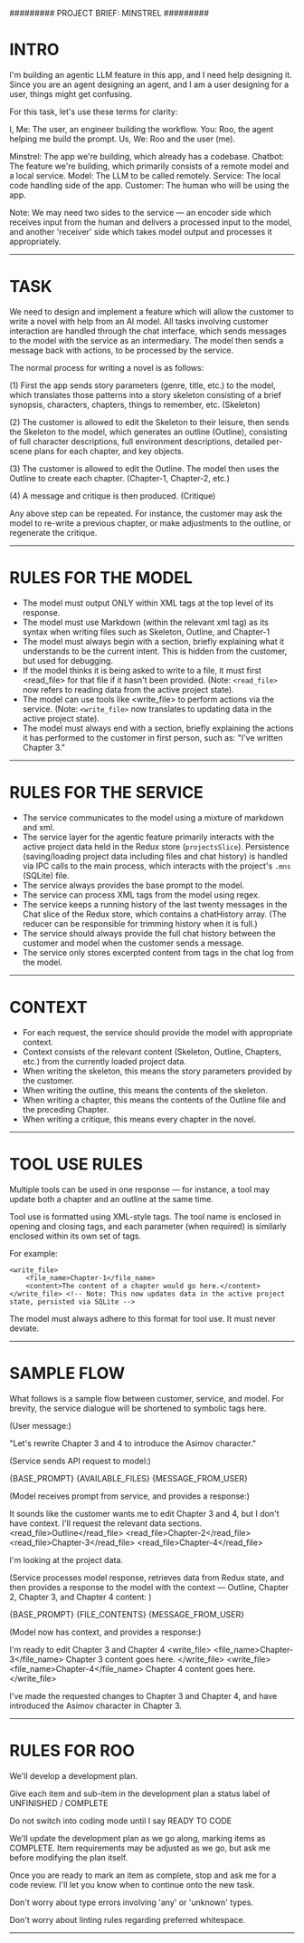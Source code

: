 #########
PROJECT BRIEF: MINSTREL
#########

# INTRO

I'm building an agentic LLM feature in this app, and I need help designing it. Since you are an agent designing an agent, and I am a user designing for a user, things might get confusing.

For this task, let's use these terms for clarity:

I, Me: The user, an engineer building the workflow.
You: Roo, the agent helping me build the prompt.
Us, We: Roo and the user (me).

Minstrel: The app we're building, which already has a codebase.
Chatbot: The feature we're building, which primarily consists of a remote model and a local service.
Model: The LLM to be called remotely.
Service: The local code handling side of the app.
Customer: The human who will be using the app.

Note: We may need two sides to the service — an encoder side which receives input from the human and delivers a processed input to the model, and another 'receiver' side which takes model output and processes it appropriately.

---

# TASK

We need to design and implement a feature which will allow the customer to write a novel with help from an AI model. All tasks involving customer interaction are handled through the chat interface, which sends messages to the model with the service as an intermediary. The model then sends a message back with actions, to be processed by the service.

The normal process for writing a novel is as follows:

(1) First the app sends story parameters (genre, title, etc.) to the model, which translates those patterns into a story skeleton consisting of a brief synopsis, characters, chapters, things to remember, etc. (Skeleton)

(2) The customer is allowed to edit the Skeleton to their leisure, then sends the Skeleton to the model, which generates an outline (Outline), consisting of full character descriptions, full environment descriptions, detailed per-scene plans for each chapter, and key objects.

(3) The customer is allowed to edit the Outline. The model then uses the Outline to create each chapter. (Chapter-1, Chapter-2, etc.)

(4) A message and critique is then produced. (Critique)

Any above step can be repeated. For instance, the customer may ask the model to re-write a previous chapter, or make adjustments to the outline, or regenerate the critique.

---

# RULES FOR THE MODEL

- The model must output ONLY within XML tags at the top level of its response.
- The model must use Markdown (within the relevant xml tag) as its syntax when writing files such as Skeleton, Outline, and Chapter-1
- The model must always begin with a <think> section, briefly explaining what it understands to be the current intent. This is hidden from the customer, but used for debugging.
- If the model thinks it is being asked to write to a file, it must first <read_file> for that file if it hasn't been provided. (Note: `<read_file>` now refers to reading data from the active project state).
- The model can use tools like <write_file> to perform actions via the service. (Note: `<write_file>` now translates to updating data in the active project state).
- The model must always end with a <message> section, briefly explaining the actions it has performed to the customer in first person, such as: "I've written Chapter 3."

---

# RULES FOR THE SERVICE

- The service communicates to the model using a mixture of markdown and xml.
- The service layer for the agentic feature primarily interacts with the active project data held in the Redux store (`projectsSlice`). Persistence (saving/loading project data including files and chat history) is handled via IPC calls to the main process, which interacts with the project's `.mns` (SQLite) file.
- The service always provides the base prompt to the model.
- The service can process XML tags from the model using regex.
- The service keeps a running history of the last twenty messages in the Chat slice of the Redux store, which contains a chatHistory array. (The reducer can be responsible for trimming history when it is full.)
- The service should always provide the full chat history between the customer and model when the customer sends a message.
- The service only stores excerpted content from <message> tags in the chat log from the model.

---

# CONTEXT

- For each request, the service should provide the model with appropriate context.
- Context consists of the relevant content (Skeleton, Outline, Chapters, etc.) from the currently loaded project data.
- When writing the skeleton, this means the story parameters provided by the customer.
- When writing the outline, this means the contents of the skeleton.
- When writing a chapter, this means the contents of the Outline file and the preceding Chapter.
- When writing a critique, this means every chapter in the novel.

---

# TOOL USE RULES

Multiple tools can be used in one response — for instance, a tool may update both a chapter and an outline at the same time.

Tool use is formatted using XML-style tags. The tool name is enclosed in opening and closing tags, and each parameter (when required) is similarly enclosed within its own set of tags.

For example:

```
<write_file>
	<file_name>Chapter-1</file_name>
	<content>The content of a chapter would go here.</content>
</write_file> <!-- Note: This now updates data in the active project state, persisted via SQLite -->
```

The model must always adhere to this format for tool use. It must never deviate.

---

# SAMPLE FLOW

What follows is a sample flow between customer, service, and model. For brevity, the service dialogue will be shortened to symbolic tags here.

(User message:)

"Let's rewrite Chapter 3 and 4 to introduce the Asimov character."

(Service sends API request to model:)

{BASE_PROMPT}
{AVAILABLE_FILES} <!-- Represents available data sections like Outline, Chapter-2 etc. -->
{MESSAGE_FROM_USER}

(Model receives prompt from service, and provides a response:)

<think>It sounds like the customer wants me to edit Chapter 3 and 4, but I don't have context. I'll request the relevant data sections.</think>
<read_file>Outline</read_file>
<read_file>Chapter-2</read_file>
<read_file>Chapter-3</read_file>
<read_file>Chapter-4</read_file>

<message>I'm looking at the project data.</message>

(Service processes model response, retrieves data from Redux state, and then provides a response to the model with the context — Outline, Chapter 2, Chapter 3, and Chapter 4 content: )

{BASE_PROMPT}
{FILE_CONTENTS} <!-- Represents the actual content of requested sections -->
{MESSAGE_FROM_USER}

(Model now has context, and provides a response:)

<think>I'm ready to edit Chapter 3 and Chapter 4</think>
<write_file>
<file_name>Chapter-3</file_name>
<content>Chapter 3 content goes here.</content>
</write_file>
<write_file>
<file_name>Chapter-4</file_name>
<content>Chapter 4 content goes here.</content>
</write_file>

<message>I've made the requested changes to Chapter 3 and Chapter 4, and have introduced the Asimov character in Chapter 3.</message>

---

# RULES FOR ROO

We'll develop a development plan.

Give each item and sub-item in the development plan a status label of UNFINISHED / COMPLETE

Do not switch into coding mode until I say READY TO CODE

We'll update the development plan as we go along, marking items as COMPLETE. Item requirements may be adjusted as we go, but ask me before modifying the plan itself.

Once you are ready to mark an item as complete, stop and ask me for a code review. I'll let you know when to continue onto the new task.

Don't worry about type errors involving 'any' or 'unknown' types.

Don't worry about linting rules regarding preferred whitespace.

---
